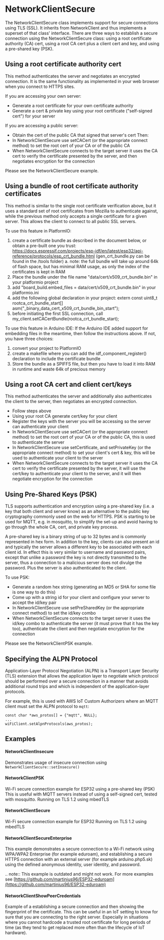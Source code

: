 NetworkClientSecure
================

The NetworkClientSecure class implements support for secure connections using TLS (SSL).
It inherits from NetworkClient and thus implements a superset of that class' interface.
There are three ways to establish a secure connection using the NetworkClientSecure class:
using a root certificate authority (CA) cert, using a root CA cert plus a client cert and key,
and using a pre-shared key (PSK).

Using a root certificate authority cert
---------------------------------------
This method authenticates the server and negotiates an encrypted connection.
It is the same functionality as implemented in your web browser when you connect to HTTPS sites.

If you are accessing your own server:
- Generate a root certificate for your own certificate authority
- Generate a cert & private key using your root certificate ("self-signed cert") for your server

If you are accessing a public server:
- Obtain the cert of the public CA that signed that server's cert
Then:
- In NetworkClientSecure use setCACert (or the appropriate connect method) to set the root cert of your
  CA or of the public CA
- When NetworkClientSecure connects to the target server it uses the CA cert to verify the certificate
  presented by the server, and then negotiates encryption for the connection

Please see the NetworkClientSecure example.

Using a bundle of root certificate authority certificates
---------------------------------------------------------
This method is similar to the single root certificate verification above, but it uses a standard set of
root certificates from Mozilla to authenticate against, while the previous method only accepts a single
certificate for a given server. This allows the client to connect to all public SSL servers.

To use this feature in PlatformIO:
1. create a certificate bundle as described in the document below, or obtain a pre-built one you trust:
https://docs.espressif.com/projects/esp-idf/en/latest/esp32/api-reference/protocols/esp_crt_bundle.html
(gen_crt_bundle.py can be found in the /tools folder)
   a. note: the full bundle will take up around 64k of flash space, but has minimal RAM usage, as only
      the index of the certificates is kept in RAM
2. Place the bundle under the file name "data/cert/x509_crt_bundle.bin" in your platformio project
3. add "board_build.embed_files = data/cert/x509_crt_bundle.bin" in your platformio.ini
4. add the following global declaration in your project:
   extern const uint8_t rootca_crt_bundle_start[] asm("_binary_data_cert_x509_crt_bundle_bin_start");
5. before initiating the first SSL connection, call
   my_client.setCACertBundle(rootca_crt_bundle_start);

To use this feature in Arduino IDE:
If the Arduino IDE added support for embedding files in the meantime, then follow the instructions above.
If not, you have three choices:
1. convert your project to PlatformIO
2. create a makefile where you can add the idf_component_register() declaration to include the certificate bundle
3. Store the bundle as a SPIFFS file, but then you have to load it into RAM in runtime and waste 64k of precious memory

Using a root CA cert and client cert/keys
-----------------------------------------
This method authenticates the server and additionally also authenticates
the client to the server, then negotiates an encrypted connection.

- Follow steps above
- Using your root CA generate cert/key for your client
- Register the keys with the server you will be accessing so the server can authenticate your client
- In NetworkClientSecure use setCACert (or the appropriate connect method) to set the root cert of your
  CA or of the public CA, this is used to authenticate the server
- In NetworkClientSecure use setCertificate, and setPrivateKey (or the appropriate connect method) to
  set your client's cert & key, this will be used to authenticate your client to the server
- When NetworkClientSecure connects to the target server it uses the CA cert to verify the certificate
  presented by the server, it will use the cert/key to authenticate your client to the server, and
  it will then negotiate encryption for the connection

Using Pre-Shared Keys (PSK)
---------------------------

TLS supports authentication and encryption using a pre-shared key (i.e. a key that both client and
server know) as an alternative to the public key cryptography commonly used on the web for HTTPS.
PSK is starting to be used for MQTT, e.g. in mosquitto, to simplify the set-up and avoid having to
go through the whole CA, cert, and private key process.

A pre-shared key is a binary string of up to 32 bytes and is commonly represented in hex form. In
addition to the key, clients can also present an id and typically the server allows a different key
to be associated with each client id. In effect this is very similar to username and password pairs,
except that unlike a password the key is not directly transmitted to the server, thus a connection to a
malicious server does not divulge the password. Plus the server is also authenticated to the client.

To use PSK:
- Generate a random hex string (generating an MD5 or SHA for some file is one way to do this)
- Come up with a string id for your client and configure your server to accept the id/key pair
- In NetworkClientSecure use setPreSharedKey (or the appropriate connect method) to
  set the id/key combo
- When NetworkClientSecure connects to the target server it uses the id/key combo to authenticate the
  server (it must prove that it has the key too), authenticate the client and then negotiate
  encryption for the connection

Please see the NetworkClientPSK example.

Specifying the ALPN Protocol
----------------------------

Application-Layer Protocol Negotiation (ALPN) is a Transport Layer Security (TLS) extension that allows
the application layer to negotiate which protocol should be performed over a secure connection in a manner
that avoids additional round trips and which is independent of the application-layer protocols.

For example, this is used with AWS IoT Custom Authorizers where an MQTT client must set the ALPN protocol to ```mqtt```:

```
const char *aws_protos[] = {"mqtt", NULL};
...
wiFiClient.setAlpnProtocols(aws_protos);
```

Examples
--------
#### NetworkClientInsecure
Demonstrates usage of insecure connection using `NetworkClientSecure::setInsecure()`
#### NetworkClientPSK
Wi-Fi secure connection example for ESP32 using a pre-shared key (PSK)
This is useful with MQTT servers instead of using a self-signed cert, tested with mosquitto.
Running on TLS 1.2 using mbedTLS
#### NetworkClientSecure
Wi-Fi secure connection example for ESP32
Running on TLS 1.2 using mbedTLS
#### NetworkClientSecureEnterprise
This example demonstrates a secure connection to a Wi-Fi network using WPA/WPA2 Enterprise (for example eduroam),
and establishing a secure HTTPS connection with an external server (for example arduino.php5.sk) using the defined anonymous identity, user identity, and password.

.. note::
  This example is outdated and might not work. For more examples see [https://github.com/martinius96/ESP32-eduroam](https://github.com/martinius96/ESP32-eduroam)

#### NetworkClientShowPeerCredentials
Example of a establishing a secure connection and then showing the fingerprint of the certificate.
This can be useful in an IoT setting to know for sure that you are connecting to the right server.
Especially in situations where you cannot hardcode a trusted root certificate for long
periods of time (as they tend to get replaced more often than the lifecycle of IoT hardware).
